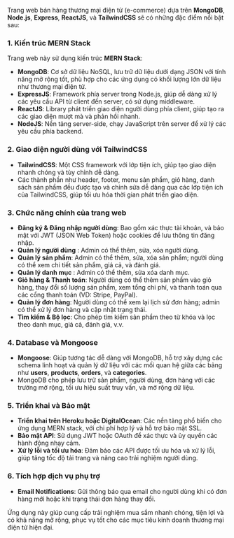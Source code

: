 Trang web bán hàng thương mại điện tử (e-commerce) dựa trên **MongoDB**, **Node.js**, **Express**, **ReactJS**, và **TailwindCSS** sẽ có những đặc điểm nổi bật sau:

### 1. Kiến trúc MERN Stack
Trang web này sử dụng kiến trúc **MERN Stack**:
- **MongoDB**: Cơ sở dữ liệu NoSQL, lưu trữ dữ liệu dưới dạng JSON với tính năng mở rộng tốt, phù hợp cho các ứng dụng có khối lượng lớn dữ liệu như thương mại điện tử.
- **ExpressJS**: Framework phía server trong Node.js, giúp dễ dàng xử lý các yêu cầu API từ client đến server, có sử dụng middleware.
- **ReactJS**: Library phát triển giao diện người dùng phía client, giúp tạo ra các giao diện mượt mà và phản hồi nhanh.
- **NodeJS**: Nền tảng server-side, chạy JavaScript trên server để xử lý các yêu cầu phía backend.

### 2. Giao diện người dùng với TailwindCSS
- **TailwindCSS**: Một CSS framework với lớp tiện ích, giúp tạo giao diện nhanh chóng và tùy chỉnh dễ dàng.
- Các thành phần như header, footer, menu sản phẩm, giỏ hàng, danh sách sản phẩm đều được tạo và chỉnh sửa dễ dàng qua các lớp tiện ích của TailwindCSS, giúp tối ưu hóa thời gian phát triển giao diện.

### 3. Chức năng chính của trang web
- **Đăng ký & Đăng nhập người dùng**: Bao gồm xác thực tài khoản, và bảo mật với JWT (JSON Web Token) hoặc cookies để lưu thông tin đăng nhập.
- **Quản lý người dùng** : Admin có thể thêm, sửa, xóa người dùng.
- **Quản lý sản phẩm**: Admin có thể thêm, sửa, xóa sản phẩm; người dùng có thể xem chi tiết sản phẩm, giá cả, và đánh giá.
- **Quản lý danh mục** : Admin có thể thêm, sửa xóa danh mục.
- **Giỏ hàng & Thanh toán**: Người dùng có thể thêm sản phẩm vào giỏ hàng, thay đổi số lượng sản phẩm, xem tổng chi phí, và thanh toán qua các cổng thanh toán (VD: Stripe, PayPal).
- **Quản lý đơn hàng**: Người dùng có thể xem lại lịch sử đơn hàng; admin có thể xử lý đơn hàng và cập nhật trạng thái.
- **Tìm kiếm & Bộ lọc**: Cho phép tìm kiếm sản phẩm theo từ khóa và lọc theo danh mục, giá cả, đánh giá, v.v.

### 4. Database và Mongoose
- **Mongoose**: Giúp tương tác dễ dàng với MongoDB, hỗ trợ xây dựng các schema linh hoạt và quản lý dữ liệu với các mối quan hệ giữa các bảng như **users**, **products**, **orders**, và **categories**.
- MongoDB cho phép lưu trữ sản phẩm, người dùng, đơn hàng với các trường mở rộng, tối ưu hiệu suất truy vấn, và mở rộng dữ liệu.

### 5. Triển khai và Bảo mật
- **Triển khai trên Heroku hoặc DigitalOcean**: Các nền tảng phổ biến cho ứng dụng MERN stack, với chi phí hợp lý và hỗ trợ bảo mật SSL.
- **Bảo mật API**: Sử dụng JWT hoặc OAuth để xác thực và ủy quyền các hành động nhạy cảm.
- **Xử lý lỗi và tối ưu hóa**: Đảm bảo các API được tối ưu hóa và xử lý lỗi, giúp tăng tốc độ tải trang và nâng cao trải nghiệm người dùng.

### 6. Tích hợp dịch vụ phụ trợ
- **Email Notifications**: Gửi thông báo qua email cho người dùng khi có đơn hàng mới hoặc khi trạng thái đơn hàng thay đổi.

Ứng dụng này giúp cung cấp trải nghiệm mua sắm nhanh chóng, tiện lợi và có khả năng mở rộng, phục vụ tốt cho các mục tiêu kinh doanh thương mại điện tử hiện đại.
